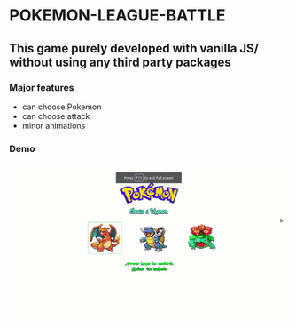 # POKEMON-LEAGUE-BATTLE
## This game purely developed with vanilla JS/ without using any third party packages

### Major features
* can choose Pokemon
* can choose attack
* minor animations

### Demo
![Pokemon Battle Demo](demo/demo.gif)